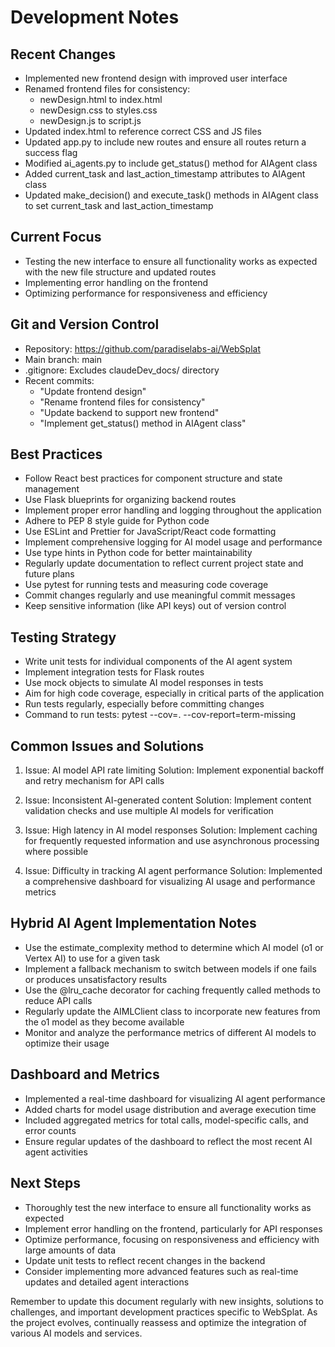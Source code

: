 # Development Notes

## Recent Changes
- Implemented new frontend design with improved user interface
- Renamed frontend files for consistency:
  - newDesign.html to index.html
  - newDesign.css to styles.css
  - newDesign.js to script.js
- Updated index.html to reference correct CSS and JS files
- Updated app.py to include new routes and ensure all routes return a success flag
- Modified ai_agents.py to include get_status() method for AIAgent class
- Added current_task and last_action_timestamp attributes to AIAgent class
- Updated make_decision() and execute_task() methods in AIAgent class to set current_task and last_action_timestamp

## Current Focus
- Testing the new interface to ensure all functionality works as expected with the new file structure and updated routes
- Implementing error handling on the frontend
- Optimizing performance for responsiveness and efficiency

## Git and Version Control
- Repository: https://github.com/paradiselabs-ai/WebSplat
- Main branch: main
- .gitignore: Excludes claudeDev_docs/ directory
- Recent commits:
  - "Update frontend design"
  - "Rename frontend files for consistency"
  - "Update backend to support new frontend"
  - "Implement get_status() method in AIAgent class"

## Best Practices
- Follow React best practices for component structure and state management
- Use Flask blueprints for organizing backend routes
- Implement proper error handling and logging throughout the application
- Adhere to PEP 8 style guide for Python code
- Use ESLint and Prettier for JavaScript/React code formatting
- Implement comprehensive logging for AI model usage and performance
- Use type hints in Python code for better maintainability
- Regularly update documentation to reflect current project state and future plans
- Use pytest for running tests and measuring code coverage
- Commit changes regularly and use meaningful commit messages
- Keep sensitive information (like API keys) out of version control

## Testing Strategy
- Write unit tests for individual components of the AI agent system
- Implement integration tests for Flask routes
- Use mock objects to simulate AI model responses in tests
- Aim for high code coverage, especially in critical parts of the application
- Run tests regularly, especially before committing changes
- Command to run tests: pytest --cov=. --cov-report=term-missing

## Common Issues and Solutions
1. Issue: AI model API rate limiting
   Solution: Implement exponential backoff and retry mechanism for API calls

2. Issue: Inconsistent AI-generated content
   Solution: Implement content validation checks and use multiple AI models for verification

3. Issue: High latency in AI model responses
   Solution: Implement caching for frequently requested information and use asynchronous processing where possible

4. Issue: Difficulty in tracking AI agent performance
   Solution: Implemented a comprehensive dashboard for visualizing AI usage and performance metrics

## Hybrid AI Agent Implementation Notes
- Use the estimate_complexity method to determine which AI model (o1 or Vertex AI) to use for a given task
- Implement a fallback mechanism to switch between models if one fails or produces unsatisfactory results
- Use the @lru_cache decorator for caching frequently called methods to reduce API calls
- Regularly update the AIMLClient class to incorporate new features from the o1 model as they become available
- Monitor and analyze the performance metrics of different AI models to optimize their usage

## Dashboard and Metrics
- Implemented a real-time dashboard for visualizing AI agent performance
- Added charts for model usage distribution and average execution time
- Included aggregated metrics for total calls, model-specific calls, and error counts
- Ensure regular updates of the dashboard to reflect the most recent AI agent activities

## Next Steps
- Thoroughly test the new interface to ensure all functionality works as expected
- Implement error handling on the frontend, particularly for API responses
- Optimize performance, focusing on responsiveness and efficiency with large amounts of data
- Update unit tests to reflect recent changes in the backend
- Consider implementing more advanced features such as real-time updates and detailed agent interactions

Remember to update this document regularly with new insights, solutions to challenges, and important development practices specific to WebSplat. As the project evolves, continually reassess and optimize the integration of various AI models and services.